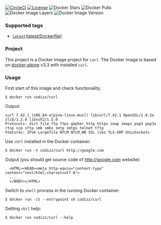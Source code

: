 [![CircleCI](https://circleci.com/gh/georg-koch/docker-alpine-curl/tree/master.svg?style=svg)](https://circleci.com/gh/georg-koch/docker-alpine-curl/tree/master)
[![License](https://img.shields.io/badge/license-MIT-blue.svg)](http://doge.mit-license.org)
![Docker Stars](https://img.shields.io/docker/stars/codizz/curl.svg)
![Docker Pulls](https://img.shields.io/docker/pulls/codizz/curl.svg)
![Docker Image Layers](https://images.microbadger.com/badges/image/codizz/curl.svg)
![Docker Image Version](https://images.microbadger.com/badges/version/codizz/curl.svg)

### Supported tags

* [`latest`](https://github.com/codizz/docker-alpine-curl/tree/master)([latest/Dockerfile](https://github.com/codizz/docker-alpine-curl/tree/master/Dockerfile))

### Project

This project is a Docker image project for `curl`. The Docker image is based on [docker-alpine](https://github.com/gliderlabs/docker-alpine) v3.3 with installed `curl`.

### Usage

First start of this image and check functionality.

    $ docker run codizz/curl

Output:
```
curl 7.42.1 (x86_64-alpine-linux-musl) libcurl/7.42.1 OpenSSL/1.0.2e zlib/1.2.8 libssh2/1.5.0
Protocols: dict file ftp ftps gopher http https imap imaps pop3 pop3s rtsp scp sftp smb smbs smtp smtps telnet tftp
Features: IPv6 Largefile NTLM NTLM_WB SSL libz TLS-SRP UnixSockets
```

Use `cUrl` installed in the Docker container:

    $ docker run -t codizz/curl http://google.com

Output (you should get source code of http://google.com website): 
```
  <HTML><HEAD><meta http-equiv="content-type" content="text/html;charset=utf-8">
  ...
  </BODY></HTML>
```

Switch to `shell` process in the running Docker container:

    $ docker run -it --entrypoint sh codizz/curl

Getting `cUrl` help:

    $ docker run codizz/curl --help

